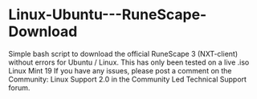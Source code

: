 # Linux-Ubuntu---RuneScape-Download
Simple bash script to download the official RuneScape 3 (NXT-client) without errors for Ubuntu / Linux.
This has only been tested on a live .iso Linux Mint 19
If you have any issues, please post a comment on the Community: Linux Support 2.0 in the Community Led Technical Support forum.
